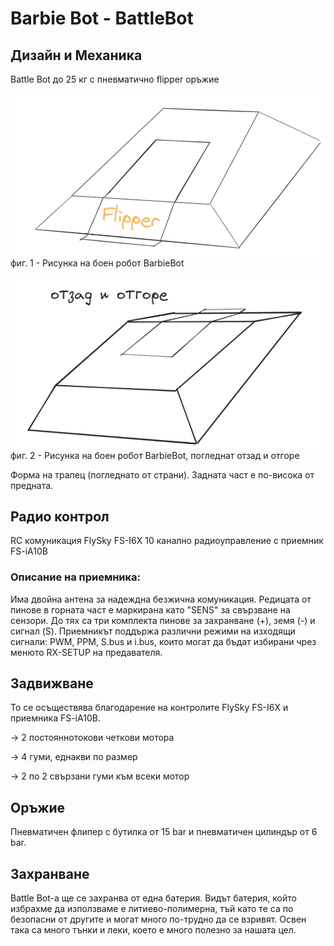 # Barbie Bot - BattleBot

## Дизайн и Механика
Battle Bot до 25 кг с пневматично flipper оръжие

![Image 1](images/fig1.png)
фиг. 1 - Рисунка на боен робот BarbieBot



![Image 2](images/fig2.png)
фиг. 2 - Рисунка на боен робот BarbieBot, погледнат отзад и отгоре

Форма на трапец (погледнато от страни). Задната част е по-висока от предната.

## Радио контрол
RC комуникация
FlySky FS-I6X 10 канално радиоуправление с приемник FS-iA10B

### Описание на приемника:
Има двойна антена за надеждна безжична комуникация.
Редицата от пинове в горната част е маркирана като "SENS" за свързване на сензори.
До тях са три комплекта пинове за захранване (+), земя (-) и сигнал (S). 
Приемникът поддържа различни режими на изходящи сигнали: PWM, PPM, S.bus и i.bus, които могат да бъдат избирани чрез менюто RX-SETUP на предавателя.

## Задвижване
То се осъществява благодарение на контролите FlySky FS-I6X и приемника FS-iA10B.

-> 2 постояннотокови четкови мотора

-> 4 гуми, еднакви по размер

-> 2 по 2 свързани гуми към всеки мотор

## Оръжие
Пневматичен флипер с бутилка от 15 bar и пневматичен цилиндър от 6 bar.

## Захранване
Battle Bot-a ще се захранва от една батерия. Видът батерия, който избрахме да използваме е литиево-полимерна, тъй като те са по безопасни от другите и могат много по-трудно да се взривят. Освен така са много тънки и леки, което е много полезно за нашата цел.